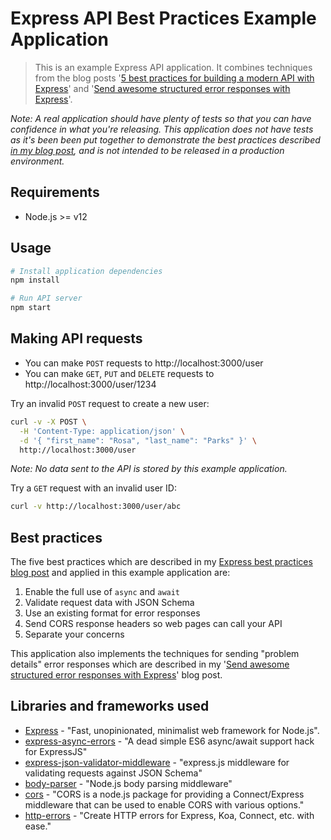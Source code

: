 # Express API Best Practices Example Application

> This is an example Express API application. It combines techniques from the blog posts
'[5 best practices for building a modern API with Express](https://simonplend.com/5-best-practices-for-building-a-modern-api-with-express/)' and '[Send awesome structured error responses with Express](https://simonplend.com/send-awesome-structured-error-responses-with-express/)'.

_Note: A real application should have plenty of tests so that you can have confidence
in what you're releasing. This application does not have tests as it's been been
put together to demonstrate the best practices described [in my blog post](https://simonplend.com/5-best-practices-for-building-a-modern-api-with-express/),
and is not intended to be released in a production environment._

## Requirements

- Node.js >= v12

## Usage

```bash
# Install application dependencies
npm install

# Run API server
npm start
```

## Making API requests

- You can make `POST` requests to http://localhost:3000/user
- You can make `GET`, `PUT` and `DELETE` requests to http://localhost:3000/user/1234

Try an invalid `POST` request to create a new user:

```bash
curl -v -X POST \
  -H 'Content-Type: application/json' \
  -d '{ "first_name": "Rosa", "last_name": "Parks" }' \
  http://localhost:3000/user
```

_Note: No data sent to the API is stored by this example application._

Try a `GET` request with an invalid user ID:

```bash
curl -v http://localhost:3000/user/abc
```

## Best practices

The five best practices which are described in my
[Express best practices blog post](https://simonplend.com/5-best-practices-for-building-a-modern-api-with-express/)
and applied in this example application are:

1. Enable the full use of `async` and `await`
2. Validate request data with JSON Schema
3. Use an existing format for error responses
4. Send CORS response headers so web pages can call your API
5. Separate your concerns

This application also implements the techniques for sending "problem details"
error responses which are described in my '[Send awesome structured error responses with Express](https://simonplend.com/send-awesome-structured-error-responses-with-express/)' blog post.

## Libraries and frameworks used

- [Express](https://expressjs.com/) - "Fast, unopinionated, minimalist web
  framework for Node.js".
- [express-async-errors](https://github.com/davidbanham/express-async-errors) -
  "A dead simple ES6 async/await support hack for ExpressJS"
- [express-json-validator-middleware](https://github.com/vacekj/express-json-validator-middleware) -
  "express.js middleware for validating requests against JSON Schema"
- [body-parser](https://github.com/expressjs/body-parser) - "Node.js body parsing middleware"
- [cors](https://github.com/expressjs/cors) - "CORS is a node.js package for
  providing a Connect/Express middleware that can be used to enable CORS with various options."
- [http-errors](https://www.npmjs.com/package/http-errors) - "Create HTTP errors for Express, Koa, Connect, etc. with ease."

